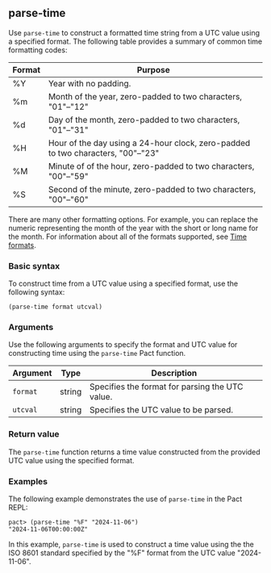 ## parse-time

Use `parse-time` to construct a formatted time string from a UTC value using a specified format. 
The following table provides a summary of common time formatting codes:

| Format | Purpose |
| --- | --- |
| %Y | Year with no padding. |
| %m | Month of the year, zero-padded to two characters, "01"–"12" |
| %d | Day of the month, zero-padded to two characters, "01"–"31" |
| %H | Hour of the day using a 24-hour clock, zero-padded to two characters, "00"–"23" |
| %M | Minute of of the hour, zero-padded to two characters, "00"–"59" |
| %S | Second of the minute, zero-padded to two characters, "00"–"60" |

There are many other formatting options.
For example, you can replace the numeric representing the month of the year with the short or long name for the month.
For information about all of the formats supported, see [Time formats](/pact-5/Time/time-functions#time-formats).

### Basic syntax

To construct time from a UTC value using a specified format, use the following syntax:

`(parse-time format utcval)`

### Arguments

Use the following arguments to specify the format and UTC value for constructing time using the `parse-time` Pact function.

| Argument | Type | Description |
| --- | --- | --- |
| `format` | string | Specifies the format for parsing the UTC value. |
| `utcval` | string | Specifies the UTC value to be parsed. |

### Return value

The `parse-time` function returns a time value constructed from the provided UTC value using the specified format.

### Examples

The following example demonstrates the use of `parse-time` in the Pact REPL:

```pact
pact> (parse-time "%F" "2024-11-06")
"2024-11-06T00:00:00Z"
```

In this example, `parse-time` is used to construct a time value using the the ISO 8601 standard specified by the "%F" format from the UTC value "2024-11-06".
